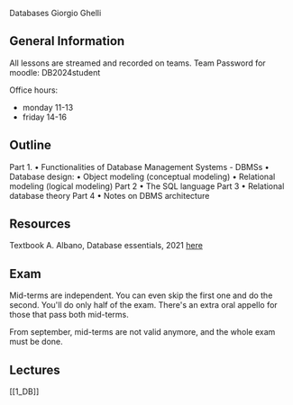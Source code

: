 Databases
Giorgio Ghelli

## General Information
All lessons are streamed and recorded on teams.
Team
Password for moodle: DB2024student

Office hours:
- monday 11-13
- friday 14-16

## Outline
Part 1.
• Functionalities of Database Management Systems - DBMSs
• Database design:
	• Object modeling (conceptual modeling)
	• Relational modeling (logical modeling)
Part 2
• The SQL language
Part 3
• Relational database theory
Part 4
• Notes on DBMS architecture

## Resources
Textbook
A. Albano, Database essentials, 2021 [here](http://fondamentidibasididati.it/)

## Exam
Mid-terms are independent.
You can even skip the first one and do the second. You'll do only half of the exam.
There's an extra oral appello for those that pass both mid-terms.

From september, mid-terms are not valid anymore, and the whole exam must be done.

## Lectures
[[1_DB]]
